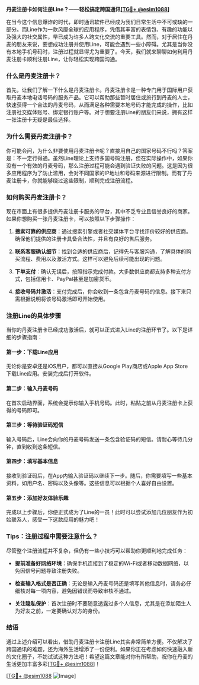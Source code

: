 **丹麦注册卡如何注册Line？——轻松搞定跨国通讯[[TG💪+ @esim1088](https://t.me/s/esim1088)]**

在当今这个信息爆炸的时代，即时通讯软件已经成为我们日常生活中不可或缺的一部分。而Line作为一款风靡全球的应用程序，凭借其丰富的表情包、有趣的功能以及强大的社交属性，早已成为许多人跨文化交流的重要工具。然而，对于居住在丹麦的朋友来说，要想成功注册并使用Line，可能会遇到一些小障碍。尤其是当你没有本地手机号码时，注册过程就显得尤为重要了。今天，我们就来聊聊如何利用丹麦注册卡顺利注册Line，让你轻松实现跨国沟通。

### **什么是丹麦注册卡？**

首先，让我们了解一下什么是丹麦注册卡。丹麦注册卡是一种专门用于国际用户获取丹麦本地电话号码的服务产品。它可以帮助那些暂时居住或旅行到丹麦的人士，快速获得一个合法的丹麦号码，从而满足各种需要本地号码才能完成的操作，比如注册社交媒体账号、绑定银行账户等。对于想要注册Line的朋友们来说，拥有这样一张注册卡无疑是最佳选择。

### **为什么需要丹麦注册卡？**

你可能会问，为什么非要使用丹麦注册卡呢？直接用自己的国家号码不行吗？答案是：不一定行得通。虽然Line理论上支持多国号码注册，但在实际操作中，如果你没有一个有效的丹麦号码，那么注册过程可能会遇到验证失败的问题。这是因为很多应用程序为了防止滥用，会对不同国家的IP地址和号码来源进行限制。而有了丹麦注册卡，你就能够绕过这些限制，顺利完成注册流程。

### **如何购买丹麦注册卡？**

现在市面上有很多提供丹麦注册卡服务的平台，其中不乏专业且信誉良好的商家。如果你想购买一张丹麦注册卡，可以按照以下步骤操作：

1. **搜索可靠的供应商**：通过搜索引擎或者社交媒体平台寻找评价较好的供应商。确保他们提供的注册卡具备合法性，并且有良好的售后服务。
   
2. **联系客服确认细节**：找到合适的供应商后，记得先与客服沟通，了解具体的购买流程、费用以及激活方式。这样可以避免后续可能出现的问题。

3. **下单支付**：确认无误后，按照指示完成付款。大多数供应商都支持多种支付方式，包括信用卡、PayPal甚至是加密货币。

4. **接收号码并激活**：支付完成后，你会收到一条包含丹麦号码的信息。接下来只需根据说明将该号码激活即可开始使用。

### **注册Line的具体步骤**

当你的丹麦注册卡已经成功激活后，就可以正式进入Line的注册环节了。以下是详细的步骤指南：

#### **第一步：下载Line应用**
无论你是安卓还是iOS用户，都可以直接从Google Play商店或Apple App Store下载Line应用。安装完成后打开软件。

#### **第二步：输入丹麦号码**
在首次启动界面，系统会提示你输入手机号码。此时，粘贴之前从丹麦注册卡上获得的号码即可。

#### **第三步：等待验证码短信**
输入号码后，Line会向你的丹麦号码发送一条包含验证码的短信。请耐心等待几分钟，直到收到这条短信。

#### **第四步：填写基本信息**
接收到验证码后，在App内输入验证码以继续下一步。随后，你需要填写一些基本资料，如用户名、密码以及头像等。这些信息可以根据个人喜好自由设置。

#### **第五步：添加好友体验乐趣**
完成以上步骤后，你便正式成为了Line的一员！此时可以尝试添加几位朋友作为初始联系人，感受一下这款应用的魅力吧！

### **Tips：注册过程中需要注意什么？**

尽管整个注册流程并不复杂，但仍有一些小技巧可以帮助你更顺利地完成任务：

- **提前准备好网络环境**：确保手机连接到了稳定的Wi-Fi或者移动数据网络，以免因信号问题导致注册失败。
  
- **检查输入格式是否正确**：无论是输入丹麦号码还是填写其他信息时，请务必仔细核对每一项内容，避免因错误而导致审核不通过。

- **关注隐私保护**：首次注册时不要随意透露过多个人信息，尤其是在添加陌生人为好友之前，一定要确认对方的身份。

### **结语**

通过上述介绍可以看出，借助丹麦注册卡注册Line其实非常简单方便。不仅解决了跨国通讯的难题，还为海外生活增添了一份便利。如果你正在考虑如何快速融入新的文化圈子，不妨试试这种方法吧！希望这篇文章能对你有所帮助，祝你在丹麦的生活更加丰富多彩[[TG💪+ @esim1088](https://t.me/s/esim1088)]！

[[TG💪+ @esim1088](https://t.me/s/esim1088) ![Image](https://i.postimg.cc/4NQfJmqS/Snipaste-2025-05-13-00-14-12.png)]